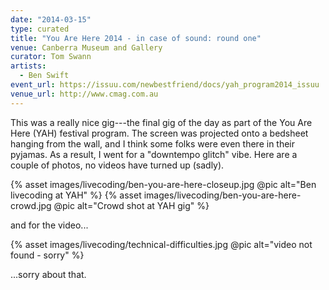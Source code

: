 ```yaml
---
date: "2014-03-15"
type: curated
title: "You Are Here 2014 - in case of sound: round one"
venue: Canberra Museum and Gallery
curator: Tom Swann
artists:
  - Ben Swift
event_url: https://issuu.com/newbestfriend/docs/yah_program2014_issuu
venue_url: http://www.cmag.com.au
---
```


This was a really nice gig---the final gig of the day as part of the You Are
Here (YAH) festival program. The screen was projected onto a bedsheet hanging
from the wall, and I think some folks were even there in their pyjamas. As a
result, I went for a "downtempo glitch" vibe. Here are a couple of photos, no
videos have turned up (sadly).

{% asset images/livecoding/ben-you-are-here-closeup.jpg @pic alt="Ben livecoding at YAH" %}
{% asset images/livecoding/ben-you-are-here-crowd.jpg @pic alt="Crowd shot at YAH gig" %}

and for the video...

{% asset images/livecoding/technical-difficulties.jpg @pic alt="video not found - sorry" %}

...sorry about that.
